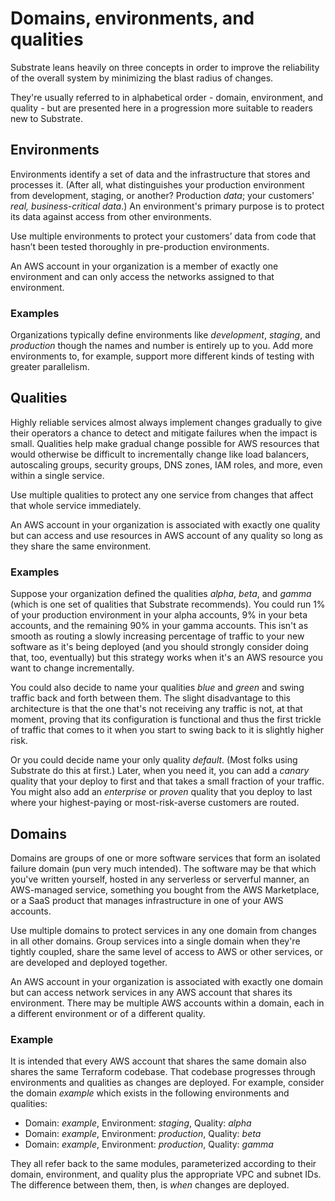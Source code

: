 # Domains, environments, and qualities

Substrate leans heavily on three concepts in order to improve the reliability of the overall system by minimizing the blast radius of changes.

They're usually referred to in alphabetical order - domain, environment, and quality - but are presented here in a progression more suitable to readers new to Substrate.

## Environments

Environments identify a set of data and the infrastructure that stores and processes it. (After all, what distinguishes your production environment from development, staging, or another? Production _data_; your customers' _real, business-critical data_.) An environment's primary purpose is to protect its data against access from other environments.

Use multiple environments to protect your customers’ data from code that hasn’t been tested thoroughly in pre-production environments.

An AWS account in your organization is a member of exactly one environment and can only access the networks assigned to that environment.

### Examples

Organizations typically define environments like _development_, _staging_, and _production_ though the names and number is entirely up to you. Add more environments to, for example, support more different kinds of testing with greater parallelism.

## Qualities

Highly reliable services almost always implement changes gradually to give their operators a chance to detect and mitigate failures when the impact is small. Qualities help make gradual change possible for  AWS resources that would otherwise be difficult to incrementally change like load balancers, autoscaling groups, security groups, DNS zones, IAM roles, and more, even within a single service.

Use multiple qualities to protect any one service from changes that affect that whole service immediately.

An AWS account in your organization is associated with exactly one quality but can access and use resources in AWS account of any quality so long as they share the same environment.

### Examples

Suppose your organization defined the qualities _alpha_, _beta_, and _gamma_ (which is one set of qualities that Substrate recommends). You could run 1% of your production environment in your alpha accounts, 9% in your beta accounts, and the remaining 90% in your gamma accounts. This isn't as smooth as routing a slowly increasing percentage of traffic to your new software as it's being deployed (and you should strongly consider doing that, too, eventually) but this strategy works when it's an AWS resource you want to change incrementally.

You could also decide to name your qualities _blue_ and _green_ and swing traffic back and forth between them. The slight disadvantage to this architecture is that the one that's not receiving any traffic is not, at that moment, proving that its configuration is functional and thus the first trickle of traffic that comes to it when you start to swing back to it is slightly higher risk.

Or you could decide name your only quality _default_. (Most folks using Substrate do this at first.) Later, when you need it, you can add a _canary_ quality that your deploy to first and that takes a small fraction of your traffic. You might also add an _enterprise_ or _proven_ quality that you deploy to last where your highest-paying or most-risk-averse customers are routed.

## Domains

Domains are groups of one or more software services that form an isolated failure domain (pun very much intended). The software may be that which you've written yourself, hosted in any serverless or serverful manner, an AWS-managed service, something you bought from the AWS Marketplace, or a SaaS product that manages infrastructure in one of your AWS accounts.

Use multiple domains to protect services in any one domain from changes in all other domains. Group services into a single domain when they're tightly coupled, share the same level of access to AWS or other services, or are developed and deployed together.

An AWS account in your organization is associated with exactly one domain but can access network services in any AWS account that shares its environment. There may be multiple AWS accounts within a domain, each in a different environment or of a different quality.

### Example

It is intended that every AWS account that shares the same domain also shares the same Terraform codebase. That codebase progresses through environments and qualities as changes are deployed. For example, consider the domain _example_ which exists in the following environments and qualities:

- Domain: _example_, Environment: _staging_, Quality: _alpha_
- Domain: _example_, Environment: _production_, Quality: _beta_
- Domain: _example_, Environment: _production_, Quality: _gamma_

They all refer back to the same modules, parameterized according to their domain, environment, and quality plus the appropriate VPC and subnet IDs. The difference between them, then, is _when_ changes are deployed.
